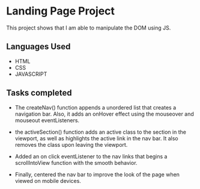 # Landing Page Project

This project shows that I am able to manipulate the DOM using JS.

## Languages Used

- HTML
- CSS
- JAVASCRIPT

## Tasks completed

- The createNav() function appends a unordered list that creates a navigation bar. Also, it adds an onHover effect using the mouseover and mouseout eventListeners.

- the activeSection() function adds an active class to the section in the viewport, as well as highlights the active link in the nav bar. It also removes the class upon leaving the viewport. 

- Added an on click eventListener to the nav links that begins a scrollIntoView function with the smooth behavior.

- Finally, centered the nav bar to improve the look of the page when viewed on mobile devices.
